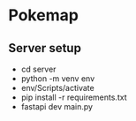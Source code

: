 # Pokemap

## Server setup
- cd server
- python -m venv env
- env/Scripts/activate
- pip install -r requirements.txt
- fastapi dev main.py